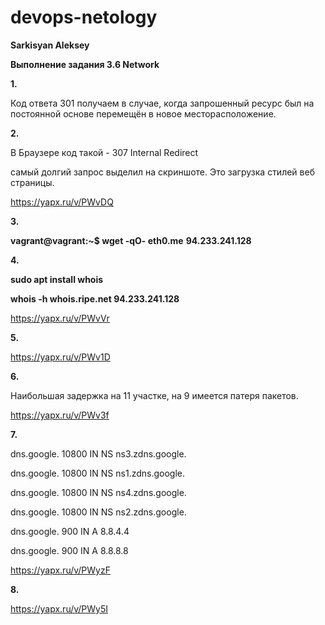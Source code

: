 # devops-netology
**Sarkisyan Aleksey**

**Выполнение задания 3.6 Network**


**1.**

Код ответа 301 получаем в случае, когда запрошенный ресурс был на постоянной основе перемещён в новое месторасположение.


**2.**

В Браузере код такой - 307 Internal Redirect

самый долгий запрос выделил на скриншоте. Это загрузка стилей веб страницы.

https://yapx.ru/v/PWvDQ


**3.**

**vagrant@vagrant:~$ wget -qO- eth0.me**
**94.233.241.128**


**4.**

**sudo apt install whois**

**whois -h whois.ripe.net 94.233.241.128**

https://yapx.ru/v/PWvVr


**5.**

https://yapx.ru/v/PWv1D


**6.**

Наибольшая задержка на 11 участке, на 9 имеется патеря пакетов.

https://yapx.ru/v/PWv3f


**7.**

dns.google.             10800   IN      NS      ns3.zdns.google.

dns.google.             10800   IN      NS      ns1.zdns.google.

dns.google.             10800   IN      NS      ns4.zdns.google.

dns.google.             10800   IN      NS      ns2.zdns.google.

dns.google.             900     IN      A       8.8.4.4

dns.google.             900     IN      A       8.8.8.8

https://yapx.ru/v/PWyzF

**8.**

https://yapx.ru/v/PWy5I